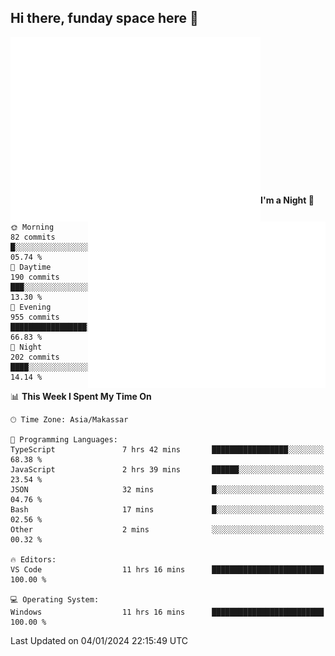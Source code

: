 ## Hi there, funday space here 🚀

<img align="left" width="400" alt="🌞" src="https://raw.githubusercontent.com/fhasnur/fhasnur/master/general.svg?token=ATQS65TR7ETTG5RLJUDIDBLBN34HE">
<img align="right" width="380" alt="🌞" src="https://raw.githubusercontent.com/fhasnur/fhasnur/master/statistics.svg?token=ATQS65TR7ETTG5RLJUDIDBLBN34HE">

<br><br><br><br><br><br><br><br><br><br><br><br><br><br>

<!--START_SECTION:waka-->
**I'm a Night 🦉** 

```text
🌞 Morning                82 commits          █░░░░░░░░░░░░░░░░░░░░░░░░   05.74 % 
🌆 Daytime                190 commits         ███░░░░░░░░░░░░░░░░░░░░░░   13.30 % 
🌃 Evening                955 commits         █████████████████░░░░░░░░   66.83 % 
🌙 Night                  202 commits         ████░░░░░░░░░░░░░░░░░░░░░   14.14 % 
```


📊 **This Week I Spent My Time On** 

```text
🕑︎ Time Zone: Asia/Makassar

💬 Programming Languages: 
TypeScript               7 hrs 42 mins       █████████████████░░░░░░░░   68.38 % 
JavaScript               2 hrs 39 mins       ██████░░░░░░░░░░░░░░░░░░░   23.54 % 
JSON                     32 mins             █░░░░░░░░░░░░░░░░░░░░░░░░   04.76 % 
Bash                     17 mins             █░░░░░░░░░░░░░░░░░░░░░░░░   02.56 % 
Other                    2 mins              ░░░░░░░░░░░░░░░░░░░░░░░░░   00.32 % 

🔥 Editors: 
VS Code                  11 hrs 16 mins      █████████████████████████   100.00 % 

💻 Operating System: 
Windows                  11 hrs 16 mins      █████████████████████████   100.00 % 
```


 Last Updated on 04/01/2024 22:15:49 UTC
<!--END_SECTION:waka-->
